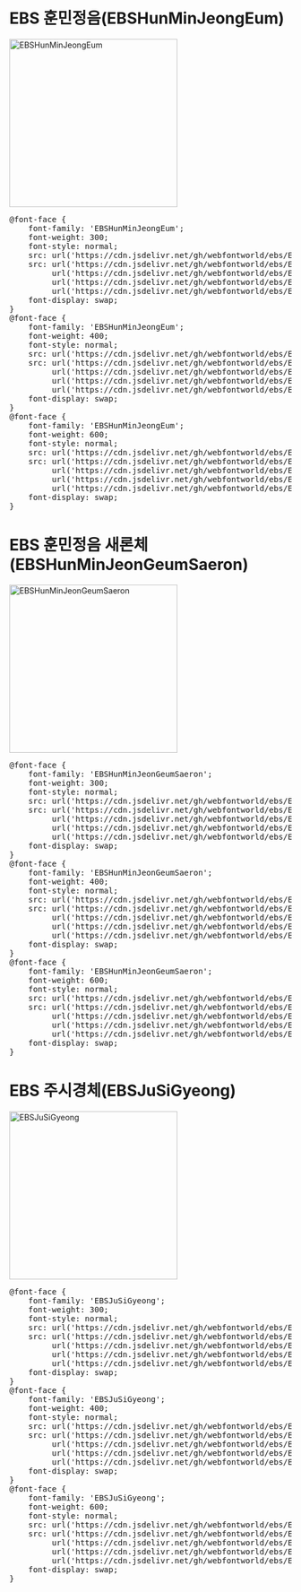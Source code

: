# EBS 훈민정음(EBSHunMinJeongEum)

<a href="https://wess.tistory.com" target="_blank">
    <img src="https://webfontworld.github.io/ebs/EBSHunMinJeongEum.jpg" alt="EBSHunMinJeongEum" style="width:300px">
</a>
<pre>
@font-face {
    font-family: 'EBSHunMinJeongEum';
    font-weight: 300;
    font-style: normal;
    src: url('https://cdn.jsdelivr.net/gh/webfontworld/ebs/EBSHunMinJeongEumLight.eot');
    src: url('https://cdn.jsdelivr.net/gh/webfontworld/ebs/EBSHunMinJeongEumLight.eot?#iefix') format('embedded-opentype'),
         url('https://cdn.jsdelivr.net/gh/webfontworld/ebs/EBSHunMinJeongEumLight.woff2') format('woff2'),
         url('https://cdn.jsdelivr.net/gh/webfontworld/ebs/EBSHunMinJeongEumLight.woff') format('woff'),
         url('https://cdn.jsdelivr.net/gh/webfontworld/ebs/EBSHunMinJeongEumLight.ttf') format("truetype");
    font-display: swap;
} 
@font-face {
    font-family: 'EBSHunMinJeongEum';
    font-weight: 400;
    font-style: normal;
    src: url('https://cdn.jsdelivr.net/gh/webfontworld/ebs/EBSHunMinJeongEumRegular.eot');
    src: url('https://cdn.jsdelivr.net/gh/webfontworld/ebs/EBSHunMinJeongEumRegular.eot?#iefix') format('embedded-opentype'),
         url('https://cdn.jsdelivr.net/gh/webfontworld/ebs/EBSHunMinJeongEumRegular.woff2') format('woff2'),
         url('https://cdn.jsdelivr.net/gh/webfontworld/ebs/EBSHunMinJeongEumRegular.woff') format('woff'),
         url('https://cdn.jsdelivr.net/gh/webfontworld/ebs/EBSHunMinJeongEumRegular.ttf') format("truetype");
    font-display: swap;
} 
@font-face {
    font-family: 'EBSHunMinJeongEum';
    font-weight: 600;
    font-style: normal;
    src: url('https://cdn.jsdelivr.net/gh/webfontworld/ebs/EBSHunMinJeongEumSemiBold.eot');
    src: url('https://cdn.jsdelivr.net/gh/webfontworld/ebs/EBSHunMinJeongEumSemiBold.eot?#iefix') format('embedded-opentype'),
         url('https://cdn.jsdelivr.net/gh/webfontworld/ebs/EBSHunMinJeongEumSemiBold.woff2') format('woff2'),
         url('https://cdn.jsdelivr.net/gh/webfontworld/ebs/EBSHunMinJeongEumSemiBold.woff') format('woff'),
         url('https://cdn.jsdelivr.net/gh/webfontworld/ebs/EBSHunMinJeongEumSemiBold.ttf') format("truetype");
    font-display: swap;
}  
</pre>


# EBS 훈민정음 새론체(EBSHunMinJeonGeumSaeron)

<a href="https://wess.tistory.com" target="_blank">
    <img src="https://webfontworld.github.io/ebs/EBSHunMinJeonGeumSaeron.jpg" alt="EBSHunMinJeonGeumSaeron" style="width:300px">
</a>
<pre>
@font-face {
    font-family: 'EBSHunMinJeonGeumSaeron';
    font-weight: 300;
    font-style: normal;
    src: url('https://cdn.jsdelivr.net/gh/webfontworld/ebs/EBSHunMinJeonGeumSaeronLight.eot');
    src: url('https://cdn.jsdelivr.net/gh/webfontworld/ebs/EBSHunMinJeonGeumSaeronLight.eot?#iefix') format('embedded-opentype'),
         url('https://cdn.jsdelivr.net/gh/webfontworld/ebs/EBSHunMinJeonGeumSaeronLight.woff2') format('woff2'),
         url('https://cdn.jsdelivr.net/gh/webfontworld/ebs/EBSHunMinJeonGeumSaeronLight.woff') format('woff'),
         url('https://cdn.jsdelivr.net/gh/webfontworld/ebs/EBSHunMinJeonGeumSaeronLight.ttf') format("truetype");
    font-display: swap;
} 
@font-face {
    font-family: 'EBSHunMinJeonGeumSaeron';
    font-weight: 400;
    font-style: normal;
    src: url('https://cdn.jsdelivr.net/gh/webfontworld/ebs/EBSHunMinJeonGeumSaeronRegular.eot');
    src: url('https://cdn.jsdelivr.net/gh/webfontworld/ebs/EBSHunMinJeonGeumSaeronRegular.eot?#iefix') format('embedded-opentype'),
         url('https://cdn.jsdelivr.net/gh/webfontworld/ebs/EBSHunMinJeonGeumSaeronRegular.woff2') format('woff2'),
         url('https://cdn.jsdelivr.net/gh/webfontworld/ebs/EBSHunMinJeonGeumSaeronRegular.woff') format('woff'),
         url('https://cdn.jsdelivr.net/gh/webfontworld/ebs/EBSHunMinJeonGeumSaeronRegular.ttf') format("truetype");
    font-display: swap;
} 
@font-face {
    font-family: 'EBSHunMinJeonGeumSaeron';
    font-weight: 600;
    font-style: normal;
    src: url('https://cdn.jsdelivr.net/gh/webfontworld/ebs/EBSHunMinJeonGeumSaeronSemiBold.eot');
    src: url('https://cdn.jsdelivr.net/gh/webfontworld/ebs/EBSHunMinJeonGeumSaeronSemiBold.eot?#iefix') format('embedded-opentype'),
         url('https://cdn.jsdelivr.net/gh/webfontworld/ebs/EBSHunMinJeonGeumSaeronSemiBold.woff2') format('woff2'),
         url('https://cdn.jsdelivr.net/gh/webfontworld/ebs/EBSHunMinJeonGeumSaeronSemiBold.woff') format('woff'),
         url('https://cdn.jsdelivr.net/gh/webfontworld/ebs/EBSHunMinJeonGeumSaeronSemiBold.ttf') format("truetype");
    font-display: swap;
} 
</pre>



# EBS 주시경체(EBSJuSiGyeong)

<a href="https://wess.tistory.com" target="_blank">
    <img src="https://webfontworld.github.io/ebs/EBSJuSiGyeong.jpg" alt="EBSJuSiGyeong" style="width:300px">
</a>
<pre>
@font-face {
    font-family: 'EBSJuSiGyeong';
    font-weight: 300;
    font-style: normal;
    src: url('https://cdn.jsdelivr.net/gh/webfontworld/ebs/EBSJuSiGyeongLight.eot');
    src: url('https://cdn.jsdelivr.net/gh/webfontworld/ebs/EBSJuSiGyeongLight.eot?#iefix') format('embedded-opentype'),
         url('https://cdn.jsdelivr.net/gh/webfontworld/ebs/EBSJuSiGyeongLight.woff2') format('woff2'),
         url('https://cdn.jsdelivr.net/gh/webfontworld/ebs/EBSJuSiGyeongLight.woff') format('woff'),
         url('https://cdn.jsdelivr.net/gh/webfontworld/ebs/EBSJuSiGyeongLight.ttf') format("truetype");
    font-display: swap;
} 
@font-face {
    font-family: 'EBSJuSiGyeong';
    font-weight: 400;
    font-style: normal;
    src: url('https://cdn.jsdelivr.net/gh/webfontworld/ebs/EBSJuSiGyeongMedium.eot');
    src: url('https://cdn.jsdelivr.net/gh/webfontworld/ebs/EBSJuSiGyeongMedium.eot?#iefix') format('embedded-opentype'),
         url('https://cdn.jsdelivr.net/gh/webfontworld/ebs/EBSJuSiGyeongMedium.woff2') format('woff2'),
         url('https://cdn.jsdelivr.net/gh/webfontworld/ebs/EBSJuSiGyeongMedium.woff') format('woff'),
         url('https://cdn.jsdelivr.net/gh/webfontworld/ebs/EBSJuSiGyeongMedium.ttf') format("truetype");
    font-display: swap;
} 
@font-face {
    font-family: 'EBSJuSiGyeong';
    font-weight: 600;
    font-style: normal;
    src: url('https://cdn.jsdelivr.net/gh/webfontworld/ebs/EBSJuSiGyeongBold.eot');
    src: url('https://cdn.jsdelivr.net/gh/webfontworld/ebs/EBSJuSiGyeongBold.eot?#iefix') format('embedded-opentype'),
         url('https://cdn.jsdelivr.net/gh/webfontworld/ebs/EBSJuSiGyeongBold.woff2') format('woff2'),
         url('https://cdn.jsdelivr.net/gh/webfontworld/ebs/EBSJuSiGyeongBold.woff') format('woff'),
         url('https://cdn.jsdelivr.net/gh/webfontworld/ebs/EBSJuSiGyeongBold.ttf') format("truetype");
    font-display: swap;
} 
</pre>
